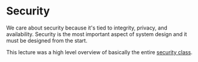 Security
=====
We care about security because it's tied to integrity, privacy, and availability. Security is the most important aspect of system design and it must be designed from the start.

This lecture was a high level overview of basically the entire [security class](http://andey-robins.github.io/webnotes/mdwiki#!./security/security.md).